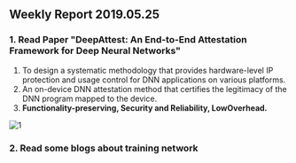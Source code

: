 ## Weekly Report 2019.05.25



### 1. Read Paper "DeepAttest: An End-to-End Attestation Framework for Deep Neural Networks"

1. To design a systematic methodology that provides hardware-level IP protection and usage control for
   DNN applications on various platforms.
2. An on-device DNN attestation method that certifies the legitimacy of the DNN program mapped to the
   device.
3. **Functionality-preserving, Security and Reliability, LowOverhead.**

![1](https://github.com/naomizhangyy/BCRC-DSGroup/blob/master/Jingsen%20Yang/work_20190525/1.PNG)



### 2. Read some blogs about training network

